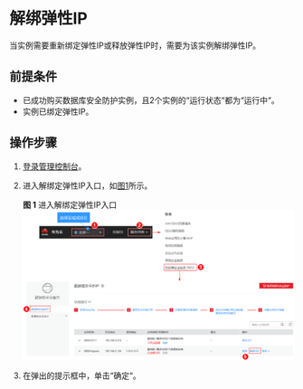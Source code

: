 # 解绑弹性IP<a name="ZH-CN_TOPIC_0111166438"></a>

当实例需要重新绑定弹性IP或释放弹性IP时，需要为该实例解绑弹性IP。

## 前提条件<a name="section26173815151056"></a>

-   已成功购买数据库安全防护实例，且2个实例的“运行状态“都为“运行中“。
-   实例已绑定弹性IP。

## 操作步骤<a name="section59621770151056"></a>

1.  [登录管理控制台](https://console.huaweicloud.com/)。
2.  进入解绑定弹性IP入口，如[图1](#zh-cn_topic_0111166372_fig4989100164918)所示。

    **图 1**  进入解绑定弹性IP入口<a name="zh-cn_topic_0111166372_fig4989100164918"></a>  
    ![](figures/进入解绑定弹性IP入口.png "进入解绑定弹性IP入口")

3.  在弹出的提示框中，单击“确定“。

